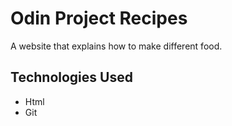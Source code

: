# Odin Project Recipes
A website that explains how to make different food.

## Technologies Used
* Html
* Git
